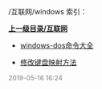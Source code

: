 /互联网/windows 索引：


**[上一级目录/互联网](/互联网/index.md)**

- [windows-dos命令大全](/互联网/windows/windows-dos命令大全.md)

- [修改键盘映射方法](/互联网/windows/修改键盘映射方法.md)


<font size=2 color='grey'> 2019-05-16 16:24 </font>